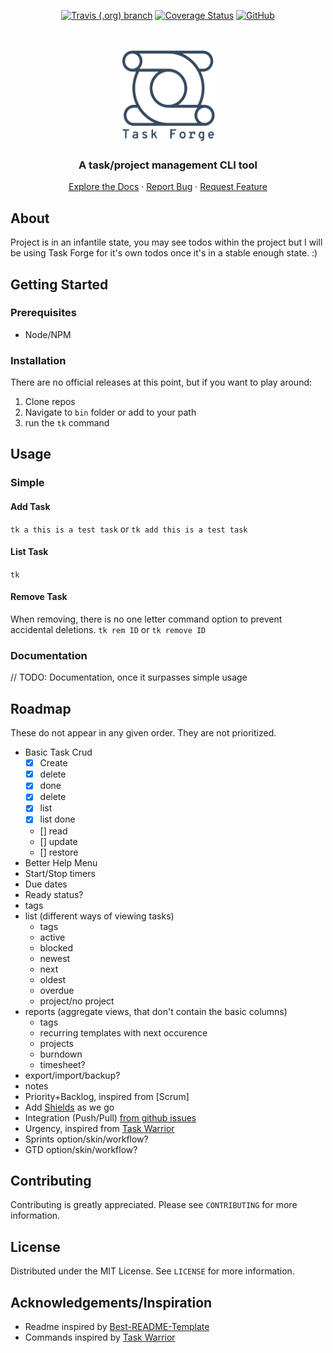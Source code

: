 <p align="center">

<a href="https://travis-ci.org/Gander7/task-forge.svg?branch=master">
<img alt="Travis (.org) branch" src="https://img.shields.io/travis/Gander7/task-forge/master"></a>

<a href='https://coveralls.io/github/Gander7/task-forge?branch=master'>
<img src='https://coveralls.io/repos/github/Gander7/task-forge/badge.svg?branch=master' alt='Coverage Status' /></a>

<a href='https://github.com/Gander7/task-forge/blob/master/LICENSE'>
<img alt="GitHub" src="https://img.shields.io/github/license/Gander7/task-forge"></a>

</p>

<br/>
<p align="center">
  <a href="https://github.com/Gander7/task-forge" margin="0">
    <img src="res/logo.png" alt="Logo" width="150" height="150">
  </a>

  <h3 align="center">A task/project management CLI tool</h3>
  
  <p align="center">
      <a href="#">Explore the Docs</a>
      ·
      <a href="https://github.com/Gander7/task-forge/issues">Report Bug</a>
      ·
      <a href="https://github.com/Gander7/task-forge/issues">Request Feature</a>

  </p>
</p>

## About

Project is in an infantile state, you may see todos within the project but
I will be using Task Forge for it's own todos once it's in a stable enough state. :)

## Getting Started

### Prerequisites

- Node/NPM

### Installation

There are no official releases at this point, but if you want to play around:

1. Clone repos
2. Navigate to `bin` folder or add to your path
3. run the `tk` command

## Usage

### Simple

#### Add Task

`tk a this is a test task` or `tk add this is a test task`

#### List Task

`tk`

#### Remove Task

When removing, there is no one letter command option to prevent accidental deletions.
`tk rem ID` or `tk remove ID`

### Documentation

// TODO: Documentation, once it surpasses simple usage

## Roadmap

These do not appear in any given order. They are not prioritized.

- Basic Task Crud
  - [x] Create
  - [x] delete
  - [x] done
  - [x] delete
  - [x] list
  - [x] list done
  - [] read
  - [] update
  - [] restore
- Better Help Menu
- Start/Stop timers
- Due dates
- Ready status?
- tags
- list (different ways of viewing tasks)
  - tags
  - active
  - blocked
  - newest
  - next
  - oldest
  - overdue
  - project/no project
- reports (aggregate views, that don't contain the basic columns)
  - tags
  - recurring templates with next occurence
  - projects
  - burndown
  - timesheet?
- export/import/backup?
- notes
- Priority+Backlog, inspired from [Scrum]
- Add [Shields](https://shields.io/) as we go
- Integration (Push/Pull) [from github issues](https://help.github.com/en/github/managing-your-work-on-github/about-issues)
- Urgency, inspired from [Task Warrior](https://github.com/GothenburgBitFactory/taskwarrior)
- Sprints option/skin/workflow?
- GTD option/skin/workflow?

## Contributing

Contributing is greatly appreciated.
Please see `CONTRIBUTING` for more information.

## License

Distributed under the MIT License. See `LICENSE` for more information.

## Acknowledgements/Inspiration

- Readme inspired by [Best-README-Template](https://github.com/othneildrew/Best-README-Template/blob/master/README.md)
- Commands inspired by [Task Warrior](https://github.com/GothenburgBitFactory/taskwarrior)
